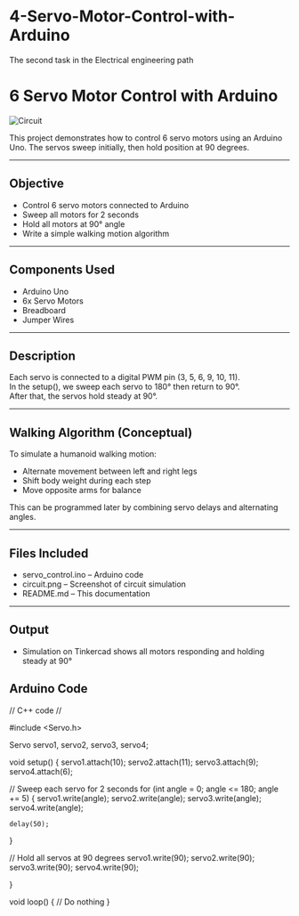 # 4-Servo-Motor-Control-with-Arduino
The second task in the Electrical engineering path

# 6 Servo Motor Control with Arduino
![Circuit](https://github.com/user-attachments/assets/5b82b5df-fa36-4ad1-bada-3e0b1b4c2049)



This project demonstrates how to control 6 servo motors using an Arduino Uno. The servos sweep initially, then hold position at 90 degrees.

---

## Objective
- Control 6 servo motors connected to Arduino
- Sweep all motors for 2 seconds
- Hold all motors at 90° angle
- Write a simple walking motion algorithm

---

## Components Used
- Arduino Uno  
- 6x Servo Motors  
- Breadboard  
- Jumper Wires  

---

## Description
Each servo is connected to a digital PWM pin (3, 5, 6, 9, 10, 11).  
In the setup(), we sweep each servo to 180° then return to 90°.  
After that, the servos hold steady at 90°.

---

## Walking Algorithm (Conceptual)
To simulate a humanoid walking motion:
- Alternate movement between left and right legs
- Shift body weight during each step
- Move opposite arms for balance

This can be programmed later by combining servo delays and alternating angles.

---

## Files Included
- servo_control.ino – Arduino code  
- circuit.png – Screenshot of circuit simulation  
- README.md – This documentation

---

## Output
- Simulation on Tinkercad shows all motors responding and holding steady at 90°

## Arduino Code

// C++ code
//

#include <Servo.h>

Servo servo1, servo2, servo3, servo4;

void setup()
{
   servo1.attach(10);
  servo2.attach(11);
  servo3.attach(9);
  servo4.attach(6);
  

  // Sweep each servo for 2 seconds
  for (int angle = 0; angle <= 180; angle += 5) {
    servo1.write(angle);
    servo2.write(angle);
    servo3.write(angle);
    servo4.write(angle);
    
    delay(50);
  }

  // Hold all servos at 90 degrees
  servo1.write(90);
  servo2.write(90);
  servo3.write(90);
  servo4.write(90);
 
}

void loop()
{
  // Do nothing
}
